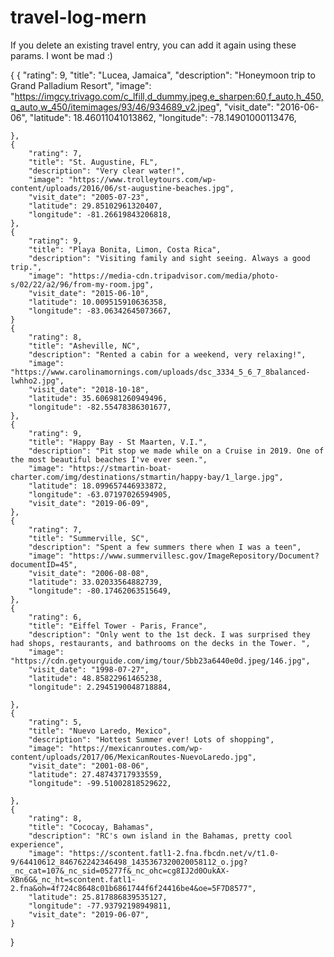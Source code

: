 # travel-log-mern

If you delete an existing travel entry, you can add it again using these params.
I wont be mad :)

{
{
"rating": 9,
"title": "Lucea, Jamaica",
"description": "Honeymoon trip to Grand Palladium Resort",
"image": "https://imgcy.trivago.com/c_lfill,d_dummy.jpeg,e_sharpen:60,f_auto,h_450,q_auto,w_450/itemimages/93/46/934689_v2.jpeg",
"visit_date": "2016-06-06",
"latitude": 18.46011041013862,
"longitude": -78.14901000113476,

    },
    {
        "rating": 7,
        "title": "St. Augustine, FL",
        "description": "Very clear water!",
        "image": "https://www.trolleytours.com/wp-content/uploads/2016/06/st-augustine-beaches.jpg",
        "visit_date": "2005-07-23",
        "latitude": 29.85102961320407,
        "longitude": -81.26619843206818,
    },
    {
        "rating": 9,
        "title": "Playa Bonita, Limon, Costa Rica",
        "description": "Visiting family and sight seeing. Always a good trip.",
        "image": "https://media-cdn.tripadvisor.com/media/photo-s/02/22/a2/96/from-my-room.jpg",
        "visit_date": "2015-06-10",
        "latitude": 10.009515910636358,
        "longitude": -83.06342645073667,
    }
    {
        "rating": 8,
        "title": "Asheville, NC",
        "description": "Rented a cabin for a weekend, very relaxing!",
        "image": "https://www.carolinamornings.com/uploads/dsc_3334_5_6_7_8balanced-lwhho2.jpg",
        "visit_date": "2018-10-18",
        "latitude": 35.606981260949496,
        "longitude": -82.55478386301677,
    },
    {
        "rating": 9,
        "title": "Happy Bay - St Maarten, V.I.",
        "description": "Pit stop we made while on a Cruise in 2019. One of the most beautiful beaches I've ever seen.",
        "image": "https://stmartin-boat-charter.com/img/destinations/stmartin/happy-bay/1_large.jpg",
        "latitude": 18.099657446933872,
        "longitude": -63.07197026594905,
        "visit_date": "2019-06-09",
    },
    {
        "rating": 7,
        "title": "Summerville, SC",
        "description": "Spent a few summers there when I was a teen",
        "image": "https://www.summervillesc.gov/ImageRepository/Document?documentID=45",
        "visit_date": "2006-08-08",
        "latitude": 33.02033564882739,
        "longitude": -80.17462063515649,
    },
    {
        "rating": 6,
        "title": "Eiffel Tower - Paris, France",
        "description": "Only went to the 1st deck. I was surprised they had shops, restaurants, and bathrooms on the decks in the Tower. ",
        "image": "https://cdn.getyourguide.com/img/tour/5bb23a6440e0d.jpeg/146.jpg",
        "visit_date": "1998-07-27",
        "latitude": 48.85822961465238,
        "longitude": 2.2945190048718884,

    },
    {
        "rating": 5,
        "title": "Nuevo Laredo, Mexico",
        "description": "Hottest Summer ever! Lots of shopping",
        "image": "https://mexicanroutes.com/wp-content/uploads/2017/06/MexicanRoutes-NuevoLaredo.jpg",
        "visit_date": "2001-08-06",
        "latitude": 27.48743717933559,
        "longitude": -99.51002818529622,

    },
    {
        "rating": 8,
        "title": "Cococay, Bahamas",
        "description": "RC's own island in the Bahamas, pretty cool experience",
        "image": "https://scontent.fatl1-2.fna.fbcdn.net/v/t1.0-9/64410612_846762242346498_1435367320020058112_o.jpg?_nc_cat=107&_nc_sid=05277f&_nc_ohc=cg8IJ2d0OukAX-XBn6G&_nc_ht=scontent.fatl1-2.fna&oh=4f724c8648c01b6861744f6f24416be4&oe=5F7D8577",
        "latitude": 25.817886839535127,
        "longitude": -77.93792198949811,
        "visit_date": "2019-06-07",
    }

}
